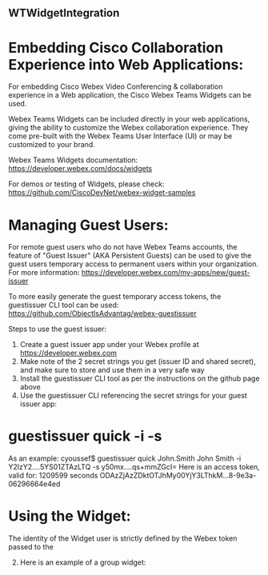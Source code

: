 ## WTWidgetIntegration

# Embedding Cisco Collaboration Experience into Web Applications:

For embedding Cisco Webex Video Conferencing & collaboration experience in a Web application, the Cisco Webex Teams Widgets can be used.

Webex Teams Widgets can be included directly in your web applications, giving the ability to customize the Webex collaboration experience. They come pre-built with the Webex Teams User Interface (UI) or may be customized to your brand.

Webex Teams Widgets documentation:
https://developer.webex.com/docs/widgets

For demos or testing of Widgets, please check:
https://github.com/CiscoDevNet/webex-widget-samples

# Managing Guest Users:

For remote guest users who do not have Webex Teams accounts, the feature of "Guest Issuer" (AKA Persistent Guests) can be used to give the guest users temporary access to permanent users within your organization. For more information:
https://developer.webex.com/my-apps/new/guest-issuer

To more easily generate the guest temporary access tokens, the guestissuer CLI tool can be used:
https://github.com/ObjectIsAdvantag/webex-guestissuer

Steps to use the guest issuer:
1. Create a guest issuer app under your Webex profile at https://developer.webex.com
2. Make note of the 2 secret strings you get (issuer ID and shared secret), and make sure to store and use them in a very safe way
3. Install the guestissuer CLI tool as per the instructions on the github page above
4. Use the guestissuer CLI referencing the secret strings for your guest issuer app:
# guestissuer quick <guest-id> <guest-name> -i <issuer-ID> -s <shared-secret>

As an example:
cyoussef$ guestissuer quick John.Smith John Smith -i Y2lzY2....5YS01ZTAzLTQ -s y50mx....qs+mmZGcI=
Here is an access token, valid for: 1209599 seconds
ODAzZjAzZDktOTJhMy00YjY3LThkM...8-9e3a-06296664e4ed


# Using the Widget:

The identity of the Widget user is strictly defined by the Webex token passed to the <script> inside the HTML file. The token can be for a guest user (as obtained in the section above), or a permanent user (using an OAUTH integration app), or a bot token.
  
 The Widget can open either the "Recents" or the "Space" widgets, or a combination of both.
 
 The space widget can be for a one-to-one space (to a specific user or bot), or a group space. 
 
 The widget will then use the passed token and the user/group ID/email in order to make REST API calls to the Webex cloud.
 
 The collaboration options that the widget user has (calling, chatting, file sharing, etc) are also defined inside the Widget script.
 
 As an example:
 
1) Here is an example of a one-to-one space widget:

  <script src="https://code.s4d.io/widget-space/production/bundle.js"></script>
   <script>

      const widgetElement = document.getElementById('space');
      ciscospark.widget(widgetElement).spaceWidget({
         accessToken: '{{.Env.ACCESS_TOKEN}}', //user access token
         destinationType: "email",  //destination is a 1-1 space, defined by the user email address
         destinationId: '{{if .URL.Query.Get "email"}}{{.URL.Query.Get "email"}}{{else}}CiscoDevNet@webex.bot{{end}}', //user email address
         activities: { "files": true, "message": true, "people": true },
         initialActivity: 'message'
      });

   </script>
   
   
  2) Here is an example of a group widget:
  
     <div style="width: 500px; height: 330px;" id="space" />

   <script src="https://code.s4d.io/widget-space/production/bundle.js"></script>
   <script>
  
      const widgetElement = document.getElementById('space');
      ciscospark.widget(widgetElement).spaceWidget({
		 accessToken: '{{.Env.ACCESS_TOKEN}}',  //widget user token
		 destinationId: 'Y2lzY29zcG......TBmYzY4OWM5',  //group space ID. It can be passed as an ENV variable as well
		destinationType: 'spaceId',  // this defined that a group space ID is passed
		spaceActivities: {"files":true,"meet":true,"message":true,"people":true},
		initialActivity: 'message',
		secondaryActivitiesFullWidth: false
      });

   </script>
